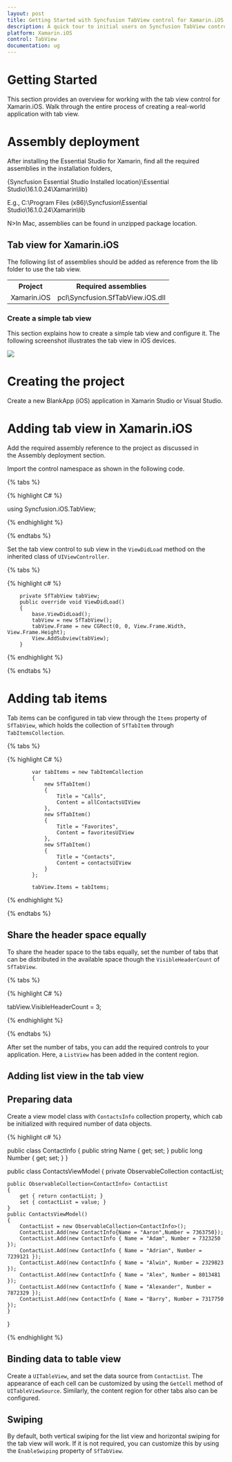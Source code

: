 ```yaml
---
layout: post
title: Getting Started with Syncfusion TabView control for Xamarin.iOS 
description: A quick tour to initial users on Syncfusion TabView control for Xamarin.iOS platform
platform: Xamarin.iOS
control: TabView
documentation: ug
---
```


# Getting Started

This section provides an overview for working with the tab view control for Xamarin.iOS. Walk through the entire process of creating a real-world application with tab view.

# Assembly deployment

After installing the Essential Studio for Xamarin, find all the required assemblies in the installation folders,

{Syncfusion Essential Studio Installed location}\Essential Studio\16.1.0.24\Xamarin\lib}

E.g., C:\Program Files (x86)\Syncfusion\Essential Studio\16.1.0.24\Xamarin\lib

N>In Mac, assemblies can be found in unzipped package location.


## Tab view for Xamarin.iOS

The following list of assemblies should be added as reference from the lib folder to use the tab view.

<table>
<tr>
<th>Project</th>
<th>Required assemblies</th>
</tr>
<tr>
<td>Xamarin.iOS</td>
<td>pcl\Syncfusion.SfTabView.iOS.dll</td>
</tr>
</table>

### Create a simple tab view

This section explains how to create a simple tab view and configure it. The following screenshot illustrates the tab view in iOS devices.

![](images/Getting-Started/xamarin_ios_tabview.png)

# Creating the project

Create a new BlankApp (iOS) application in Xamarin Studio or Visual Studio.

# Adding tab view in Xamarin.iOS

Add the required assembly reference to the project as discussed in the Assembly deployment section.

Import the control namespace as shown in the following code.

{% tabs %}

{% highlight C# %}

using Syncfusion.iOS.TabView;

{% endhighlight %}

{% endtabs %}

Set the tab view control to sub view in the `ViewDidLoad` method on the inherited class of `UIViewController`.

{% tabs %}

{% highlight c# %}

		private SfTabView tabView;
        public override void ViewDidLoad()
        {
            base.ViewDidLoad();
            tabView = new SfTabView();
            tabView.Frame = new CGRect(0, 0, View.Frame.Width, View.Frame.Height);
            View.AddSubview(tabView);
        }
		
{% endhighlight %}

{% endtabs %}

# Adding tab items

Tab items can be configured in tab view through the `Items` property of `SfTabView`, which holds the collection of `SfTabItem` through `TabItemsCollection`.

{% tabs %}

{% highlight C# %}

            var tabItems = new TabItemCollection
            {
                new SfTabItem()
                {
                    Title = "Calls",
                    Content = allContactsUIView
                },
                new SfTabItem()
                {
                    Title = "Favorites",
                    Content = favoritesUIView
                },
                new SfTabItem()
                {
                    Title = "Contacts",
                    Content = contactsUIView
                }
            };

            tabView.Items = tabItems;
            

{% endhighlight %}

{% endtabs %}

## Share the header space equally

To share the header space to the tabs equally, set the number of tabs that can be distributed in the available space though the `VisibleHeaderCount` of `SfTabView`.

{% tabs %}

{% highlight C# %}

tabView.VisibleHeaderCount = 3;

{% endhighlight %}

{% endtabs %}

After set the number of tabs, you can add the required controls to your application. Here, a `ListView` has been added in the content region.

## Adding list view in the tab view

## Preparing data

Create a view model class with `ContactsInfo` collection property, which cab be initialized with required number of data objects.

{% highlight c# %}

public class ContactInfo
{
	public string Name { get; set; }
	public long Number { get; set; }
}

public class ContactsViewModel
{
	private ObservableCollection<ContactInfo> contactList;

	public ObservableCollection<ContactInfo> ContactList
	{
		get { return contactList; }
		set { contactList = value; }
	}
	public ContactsViewModel()
	{
		ContactList = new ObservableCollection<ContactInfo>();
		ContactList.Add(new ContactInfo{Name = "Aaron",Number = 7363750});
		ContactList.Add(new ContactInfo { Name = "Adam", Number = 7323250 });
		ContactList.Add(new ContactInfo { Name = "Adrian", Number = 7239121 });
		ContactList.Add(new ContactInfo { Name = "Alwin", Number = 2329823 });
		ContactList.Add(new ContactInfo { Name = "Alex", Number = 8013481 });
		ContactList.Add(new ContactInfo { Name = "Alexander", Number = 7872329 });
		ContactList.Add(new ContactInfo { Name = "Barry", Number = 7317750 });
	}
}

{% endhighlight %}

## Binding data to table view

Create a `UITableView`, and set the data source from `ContactList`. The appearance of each cell can be customized by using the `GetCell` method of `UITableViewSource`. Similarly, the content region for other tabs also can be configured.

## Swiping

By default, both vertical swiping for the list view and horizontal swiping for the tab view will work. If it is not required, you can customize this by using the `EnableSwiping` property of `SfTabView`.
